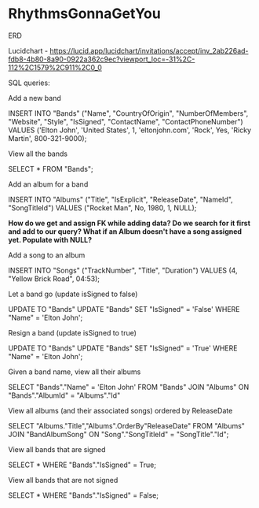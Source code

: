 # RhythmsGonnaGetYou

ERD

Lucidchart - https://lucid.app/lucidchart/invitations/accept/inv_2ab226ad-fdb8-4b80-8a90-0922a362c9ec?viewport_loc=-31%2C-112%2C1579%2C911%2C0_0

SQL queries:

Add a new band

INSERT INTO "Bands" ("Name", "CountryOfOrigin", "NumberOfMembers", "Website", "Style", "IsSigned", "ContactName", "ContactPhoneNumber")
VALUES ('Elton John', 'United States', 1, 'eltonjohn.com', 'Rock', Yes, 'Ricky Martin', 800-321-9000);

View all the bands

SELECT \*
FROM "Bands";

Add an album for a band

INSERT INTO "Albums" ("Title", "IsExplicit", "ReleaseDate", "NameId", "SongTitleId") VALUES ("Rocket Man", No, 1980, 1, NULL);

**How do we get and assign FK while adding data? Do we search for it first and add to our query? What if an Album doesn't have a song assigned yet. Populate with NULL?**

Add a song to an album

INSERT INTO "Songs" ("TrackNumber", "Title", "Duration") VALUES (4, "Yellow Brick Road", 04:53);

Let a band go (update isSigned to false)

UPDATE TO "Bands"
UPDATE "Bands" SET "IsSigned" = 'False' WHERE "Name" = 'Elton John';

Resign a band (update isSigned to true)

UPDATE TO "Bands"
UPDATE "Bands" SET "IsSigned" = 'True' WHERE "Name" = 'Elton John';

Given a band name, view all their albums

SELECT "Bands"."Name" = 'Elton John'
FROM "Bands"
JOIN "Albums" ON "Bands"."AlbumId" = "Albums"."Id"

View all albums (and their associated songs) ordered by ReleaseDate

SELECT "Albums."Title","Albums".OrderBy"ReleaseDate"
FROM "Albums"
JOIN "BandAlbumSong" ON "Song"."SongTitleId" = "SongTitle"."Id";

View all bands that are signed

SELECT \*
WHERE "Bands"."IsSigned" = True;

View all bands that are not signed

SELECT \*
WHERE "Bands"."IsSigned" = False;

